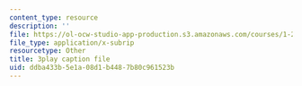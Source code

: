 ```yaml
---
content_type: resource
description: ''
file: https://ol-ocw-studio-app-production.s3.amazonaws.com/courses/1-258j-public-transportation-systems-spring-2017/ddba433b5e1a08d1b4487b80c961523b_mp7Nz8CUPBM.srt
file_type: application/x-subrip
resourcetype: Other
title: 3play caption file
uid: ddba433b-5e1a-08d1-b448-7b80c961523b
---
```

